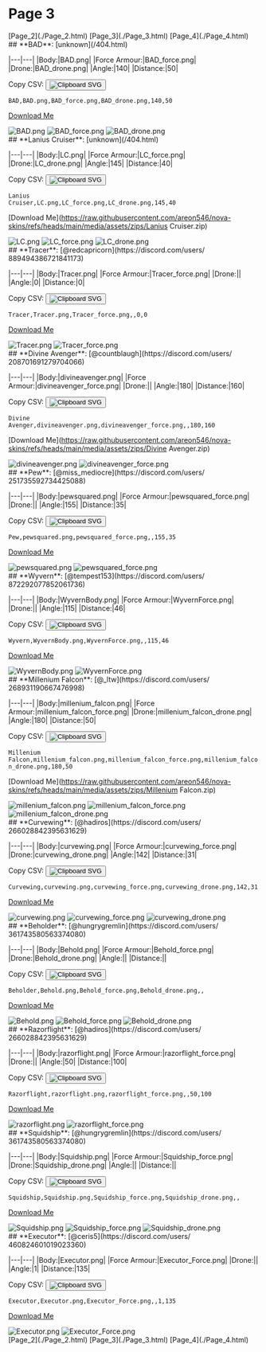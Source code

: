 # Page 3

<section class="nav">
[Page_2](./Page_2.html)
[Page_3](./Page_3.html)
[Page_4](./Page_4.html)
</section>
<section class='skins'>
<section class='skin'>
## **BAD**:
[unknown](/404.html)


|---|---|
|Body:|BAD.png|
|Force Armour:|BAD_force.png|
|Drone:|BAD_drone.png|
|Angle:|140|
|Distance:|50|

Copy CSV: <button class='copier' csv='BAD,BAD.png,BAD_force.png,BAD_drone.png,140,50'><img src='/static/svg/copy.svg' alt='Clipboard SVG'></img></button>

<code class='csv'>BAD,BAD.png,BAD_force.png,BAD_drone.png,140,50</code>

[Download Me](https://raw.githubusercontent.com/areon546/nova-skins/refs/heads/main/media/assets/zips/BAD.zip)

<section class='media'>
<img src='https://raw.githubusercontent.com/areon546/nova-skins/refs/heads/main/media/custom_skins/BAD.png' alt='BAD.png' class='body'></img>
<img src='https://raw.githubusercontent.com/areon546/nova-skins/refs/heads/main/media/custom_skins/BAD_force.png' alt='BAD_force.png' class='force'></img>
<img src='https://raw.githubusercontent.com/areon546/nova-skins/refs/heads/main/media/custom_skins/BAD_drone.png' alt='BAD_drone.png' class='drone'></img>

</section>
</section>
<section class='skin'>
## **Lanius Cruiser**:
[unknown](/404.html)


|---|---|
|Body:|LC.png|
|Force Armour:|LC_force.png|
|Drone:|LC_drone.png|
|Angle:|145|
|Distance:|40|

Copy CSV: <button class='copier' csv='Lanius Cruiser,LC.png,LC_force.png,LC_drone.png,145,40'><img src='/static/svg/copy.svg' alt='Clipboard SVG'></img></button>

<code class='csv'>Lanius Cruiser,LC.png,LC_force.png,LC_drone.png,145,40</code>

[Download Me](https://raw.githubusercontent.com/areon546/nova-skins/refs/heads/main/media/assets/zips/Lanius Cruiser.zip)

<section class='media'>
<img src='https://raw.githubusercontent.com/areon546/nova-skins/refs/heads/main/media/custom_skins/LC.png' alt='LC.png' class='body'></img>
<img src='https://raw.githubusercontent.com/areon546/nova-skins/refs/heads/main/media/custom_skins/LC_force.png' alt='LC_force.png' class='force'></img>
<img src='https://raw.githubusercontent.com/areon546/nova-skins/refs/heads/main/media/custom_skins/LC_drone.png' alt='LC_drone.png' class='drone'></img>

</section>
</section>
<section class='skin'>
## **Tracer**:
[@redcapricorn](https://discord.com/users/ 889494386721841173)


|---|---|
|Body:|Tracer.png|
|Force Armour:|Tracer_force.png|
|Drone:||
|Angle:|0|
|Distance:|0|

Copy CSV: <button class='copier' csv='Tracer,Tracer.png,Tracer_force.png,,0,0'><img src='/static/svg/copy.svg' alt='Clipboard SVG'></img></button>

<code class='csv'>Tracer,Tracer.png,Tracer_force.png,,0,0</code>

[Download Me](https://raw.githubusercontent.com/areon546/nova-skins/refs/heads/main/media/assets/zips/Tracer.zip)

<section class='media'>
<img src='https://raw.githubusercontent.com/areon546/nova-skins/refs/heads/main/media/custom_skins/Tracer.png' alt='Tracer.png' class='body'></img>
<img src='https://raw.githubusercontent.com/areon546/nova-skins/refs/heads/main/media/custom_skins/Tracer_force.png' alt='Tracer_force.png' class='force'></img>

</section>
</section>
<section class='skin'>
## **Divine Avenger**:
[@countblaugh](https://discord.com/users/ 208701691279704066)


|---|---|
|Body:|divineavenger.png|
|Force Armour:|divineavenger_force.png|
|Drone:||
|Angle:|180|
|Distance:|160|

Copy CSV: <button class='copier' csv='Divine Avenger,divineavenger.png,divineavenger_force.png,,180,160'><img src='/static/svg/copy.svg' alt='Clipboard SVG'></img></button>

<code class='csv'>Divine Avenger,divineavenger.png,divineavenger_force.png,,180,160</code>

[Download Me](https://raw.githubusercontent.com/areon546/nova-skins/refs/heads/main/media/assets/zips/Divine Avenger.zip)

<section class='media'>
<img src='https://raw.githubusercontent.com/areon546/nova-skins/refs/heads/main/media/custom_skins/divineavenger.png' alt='divineavenger.png' class='body'></img>
<img src='https://raw.githubusercontent.com/areon546/nova-skins/refs/heads/main/media/custom_skins/divineavenger_force.png' alt='divineavenger_force.png' class='force'></img>

</section>
</section>
<section class='skin'>
## **Pew**:
[@miss_mediocre](https://discord.com/users/ 251735592734425088)


|---|---|
|Body:|pewsquared.png|
|Force Armour:|pewsquared_force.png|
|Drone:||
|Angle:|155|
|Distance:|35|

Copy CSV: <button class='copier' csv='Pew,pewsquared.png,pewsquared_force.png,,155,35'><img src='/static/svg/copy.svg' alt='Clipboard SVG'></img></button>

<code class='csv'>Pew,pewsquared.png,pewsquared_force.png,,155,35</code>

[Download Me](https://raw.githubusercontent.com/areon546/nova-skins/refs/heads/main/media/assets/zips/Pew.zip)

<section class='media'>
<img src='https://raw.githubusercontent.com/areon546/nova-skins/refs/heads/main/media/custom_skins/pewsquared.png' alt='pewsquared.png' class='body'></img>
<img src='https://raw.githubusercontent.com/areon546/nova-skins/refs/heads/main/media/custom_skins/pewsquared_force.png' alt='pewsquared_force.png' class='force'></img>

</section>
</section>
<section class='skin'>
## **Wyvern**:
[@tempest153](https://discord.com/users/ 872292077852061736)


|---|---|
|Body:|WyvernBody.png|
|Force Armour:|WyvernForce.png|
|Drone:||
|Angle:|115|
|Distance:|46|

Copy CSV: <button class='copier' csv='Wyvern,WyvernBody.png,WyvernForce.png,,115,46'><img src='/static/svg/copy.svg' alt='Clipboard SVG'></img></button>

<code class='csv'>Wyvern,WyvernBody.png,WyvernForce.png,,115,46</code>

[Download Me](https://raw.githubusercontent.com/areon546/nova-skins/refs/heads/main/media/assets/zips/Wyvern.zip)

<section class='media'>
<img src='https://raw.githubusercontent.com/areon546/nova-skins/refs/heads/main/media/custom_skins/WyvernBody.png' alt='WyvernBody.png' class='body'></img>
<img src='https://raw.githubusercontent.com/areon546/nova-skins/refs/heads/main/media/custom_skins/WyvernForce.png' alt='WyvernForce.png' class='force'></img>

</section>
</section>
<section class='skin'>
## **Millenium Falcon**:
[@_ltw](https://discord.com/users/ 268931190667476998)


|---|---|
|Body:|millenium_falcon.png|
|Force Armour:|millenium_falcon_force.png|
|Drone:|millenium_falcon_drone.png|
|Angle:|180|
|Distance:|50|

Copy CSV: <button class='copier' csv='Millenium Falcon,millenium_falcon.png,millenium_falcon_force.png,millenium_falcon_drone.png,180,50'><img src='/static/svg/copy.svg' alt='Clipboard SVG'></img></button>

<code class='csv'>Millenium Falcon,millenium_falcon.png,millenium_falcon_force.png,millenium_falcon_drone.png,180,50</code>

[Download Me](https://raw.githubusercontent.com/areon546/nova-skins/refs/heads/main/media/assets/zips/Millenium Falcon.zip)

<section class='media'>
<img src='https://raw.githubusercontent.com/areon546/nova-skins/refs/heads/main/media/custom_skins/millenium_falcon.png' alt='millenium_falcon.png' class='body'></img>
<img src='https://raw.githubusercontent.com/areon546/nova-skins/refs/heads/main/media/custom_skins/millenium_falcon_force.png' alt='millenium_falcon_force.png' class='force'></img>
<img src='https://raw.githubusercontent.com/areon546/nova-skins/refs/heads/main/media/custom_skins/millenium_falcon_drone.png' alt='millenium_falcon_drone.png' class='drone'></img>

</section>
</section>
<section class='skin'>
## **Curvewing**:
[@hadiros](https://discord.com/users/ 266028842395631629)


|---|---|
|Body:|curvewing.png|
|Force Armour:|curvewing_force.png|
|Drone:|curvewing_drone.png|
|Angle:|142|
|Distance:|31|

Copy CSV: <button class='copier' csv='Curvewing,curvewing.png,curvewing_force.png,curvewing_drone.png,142,31'><img src='/static/svg/copy.svg' alt='Clipboard SVG'></img></button>

<code class='csv'>Curvewing,curvewing.png,curvewing_force.png,curvewing_drone.png,142,31</code>

[Download Me](https://raw.githubusercontent.com/areon546/nova-skins/refs/heads/main/media/assets/zips/Curvewing.zip)

<section class='media'>
<img src='https://raw.githubusercontent.com/areon546/nova-skins/refs/heads/main/media/custom_skins/curvewing.png' alt='curvewing.png' class='body'></img>
<img src='https://raw.githubusercontent.com/areon546/nova-skins/refs/heads/main/media/custom_skins/curvewing_force.png' alt='curvewing_force.png' class='force'></img>
<img src='https://raw.githubusercontent.com/areon546/nova-skins/refs/heads/main/media/custom_skins/curvewing_drone.png' alt='curvewing_drone.png' class='drone'></img>

</section>
</section>
<section class='skin'>
## **Beholder**:
[@hungrygremlin](https://discord.com/users/ 361743580563374080)


|---|---|
|Body:|Behold.png|
|Force Armour:|Behold_force.png|
|Drone:|Behold_drone.png|
|Angle:||
|Distance:||

Copy CSV: <button class='copier' csv='Beholder,Behold.png,Behold_force.png,Behold_drone.png,,'><img src='/static/svg/copy.svg' alt='Clipboard SVG'></img></button>

<code class='csv'>Beholder,Behold.png,Behold_force.png,Behold_drone.png,,</code>

[Download Me](https://raw.githubusercontent.com/areon546/nova-skins/refs/heads/main/media/assets/zips/Beholder.zip)

<section class='media'>
<img src='https://raw.githubusercontent.com/areon546/nova-skins/refs/heads/main/media/custom_skins/Behold.png' alt='Behold.png' class='body'></img>
<img src='https://raw.githubusercontent.com/areon546/nova-skins/refs/heads/main/media/custom_skins/Behold_force.png' alt='Behold_force.png' class='force'></img>
<img src='https://raw.githubusercontent.com/areon546/nova-skins/refs/heads/main/media/custom_skins/Behold_drone.png' alt='Behold_drone.png' class='drone'></img>

</section>
</section>
<section class='skin'>
## **Razorflight**:
[@hadiros](https://discord.com/users/ 266028842395631629)


|---|---|
|Body:|razorflight.png|
|Force Armour:|razorflight_force.png|
|Drone:||
|Angle:|50|
|Distance:|100|

Copy CSV: <button class='copier' csv='Razorflight,razorflight.png,razorflight_force.png,,50,100'><img src='/static/svg/copy.svg' alt='Clipboard SVG'></img></button>

<code class='csv'>Razorflight,razorflight.png,razorflight_force.png,,50,100</code>

[Download Me](https://raw.githubusercontent.com/areon546/nova-skins/refs/heads/main/media/assets/zips/Razorflight.zip)

<section class='media'>
<img src='https://raw.githubusercontent.com/areon546/nova-skins/refs/heads/main/media/custom_skins/razorflight.png' alt='razorflight.png' class='body'></img>
<img src='https://raw.githubusercontent.com/areon546/nova-skins/refs/heads/main/media/custom_skins/razorflight_force.png' alt='razorflight_force.png' class='force'></img>

</section>
</section>
<section class='skin'>
## **Squidship**:
[@hungrygremlin](https://discord.com/users/ 361743580563374080)


|---|---|
|Body:|Squidship.png|
|Force Armour:|Squidship_force.png|
|Drone:|Squidship_drone.png|
|Angle:||
|Distance:||

Copy CSV: <button class='copier' csv='Squidship,Squidship.png,Squidship_force.png,Squidship_drone.png,,'><img src='/static/svg/copy.svg' alt='Clipboard SVG'></img></button>

<code class='csv'>Squidship,Squidship.png,Squidship_force.png,Squidship_drone.png,,</code>

[Download Me](https://raw.githubusercontent.com/areon546/nova-skins/refs/heads/main/media/assets/zips/Squidship.zip)

<section class='media'>
<img src='https://raw.githubusercontent.com/areon546/nova-skins/refs/heads/main/media/custom_skins/Squidship.png' alt='Squidship.png' class='body'></img>
<img src='https://raw.githubusercontent.com/areon546/nova-skins/refs/heads/main/media/custom_skins/Squidship_force.png' alt='Squidship_force.png' class='force'></img>
<img src='https://raw.githubusercontent.com/areon546/nova-skins/refs/heads/main/media/custom_skins/Squidship_drone.png' alt='Squidship_drone.png' class='drone'></img>

</section>
</section>
<section class='skin'>
## **Executor**:
[@ceris5](https://discord.com/users/ 460824601019023360)


|---|---|
|Body:|Executor.png|
|Force Armour:|Executor_Force.png|
|Drone:||
|Angle:|1|
|Distance:|135|

Copy CSV: <button class='copier' csv='Executor,Executor.png,Executor_Force.png,,1,135'><img src='/static/svg/copy.svg' alt='Clipboard SVG'></img></button>

<code class='csv'>Executor,Executor.png,Executor_Force.png,,1,135</code>

[Download Me](https://raw.githubusercontent.com/areon546/nova-skins/refs/heads/main/media/assets/zips/Executor.zip)

<section class='media'>
<img src='https://raw.githubusercontent.com/areon546/nova-skins/refs/heads/main/media/custom_skins/Executor.png' alt='Executor.png' class='body'></img>
<img src='https://raw.githubusercontent.com/areon546/nova-skins/refs/heads/main/media/custom_skins/Executor_Force.png' alt='Executor_Force.png' class='force'></img>

</section>
</section>
</section
<section class="nav">
[Page_2](./Page_2.html)
[Page_3](./Page_3.html)
[Page_4](./Page_4.html)
</section>